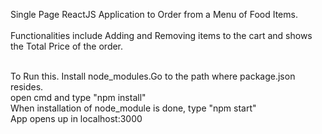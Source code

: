 Single Page ReactJS Application to Order from a Menu of Food Items.<br><br>
Functionalities include Adding and Removing items to the cart and shows the Total Price of the order.<br><br>

To Run this. Install node_modules.Go to the path where package.json resides.<br>
open cmd and type "npm install"<br>
When installation of node_module is done, type "npm start"<br>
App opens up in localhost:3000
